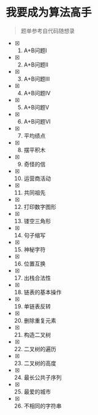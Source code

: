 # 我要成为算法高手
 >题单参考自代码随想录
- [X] 1. A+B问题Ⅰ
- [x] 2. A+B问题Ⅱ
- [X] 3. A+B问题Ⅲ
- [X] 4. A+B问题Ⅳ
- [X] 5. A+B问题Ⅴ
- [X] 6. A+B问题Ⅵ
- [X] 7. 平均绩点
- [X] 8. 摆平积木
- [X] 9. 奇怪的信
- [X] 10. 运营商活动
- [X] 11. 共同祖先
- [X] 12. 打印数字图形
- [X] 13. 镂空三角形
- [X] 14. 句子缩写
- [X] 15. 神秘字符
- [X] 16. 位置互换
- [X] 17. 出栈合法性
- [X] 18. 链表的基本操作
- [X] 19. 单链表反转
- [X] 20. 删除重复元素
- [X] 21. 构造二叉树
- [X] 22. 二叉树的遍历
- [X] 23. 二叉树的高度
- [X] 24. 最长公共子序列
- [X] 25. 最爱的城市
- [X] 26. 不相同的字符串

